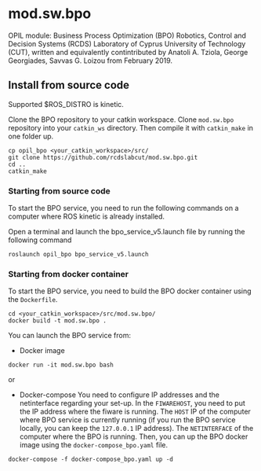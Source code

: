 # mod.sw.bpo
OPIL module: Business Process Optimization (BPO) Robotics, Control and Decision Systems (RCDS) Laboratory of Cyprus University of Technology (CUT), written and equivalently contintributed by Anatoli A. Tziola, George Georgiades, Savvas G. Loizou from February 2019.

## Install from source code
Supported $ROS_DISTRO is kinetic.

Clone the BPO repository to your catkin workspace. Clone `mod.sw.bpo` repository into your `catkin_ws` directory. Then compile it with `catkin_make` in one folder up.
```
cp opil_bpo <your_catkin_workspace>/src/
git clone https://github.com/rcdslabcut/mod.sw.bpo.git
cd ..
catkin_make
```

### Starting from source code
To start the BPO service, you need to run the following commands on a computer where ROS kinetic is already installed.

Open a terminal and launch the bpo_service_v5.launch file by running the following command
```
roslaunch opil_bpo bpo_service_v5.launch 
```
### Starting from docker container
To start the BPO service, you need to build the BPO docker container using the `Dockerfile`.
```
cd <your_catkin_workspace>/src/mod.sw.bpo/
docker build -t mod.sw.bpo .
```

You can launch the BPO service from:
 * Docker image
```
docker run -it mod.sw.bpo bash
```
or 
 * Docker-compose
You need to configure IP addresses and the netinterface regarding your set-up. 
In the `FIWAREHOST`, you need to put the IP address where the fiware is running. 
The `HOST` IP of the computer where BPO service is currently running (if you run the BPO service locally, you can keep the `127.0.0.1` IP address). 
The `NETINTERFACE` of the computer where the BPO is running. 
Then, you can up the BPO docker image using the `docker-compose_bpo.yaml` file.
```
docker-compose -f docker-compose_bpo.yaml up -d
```
